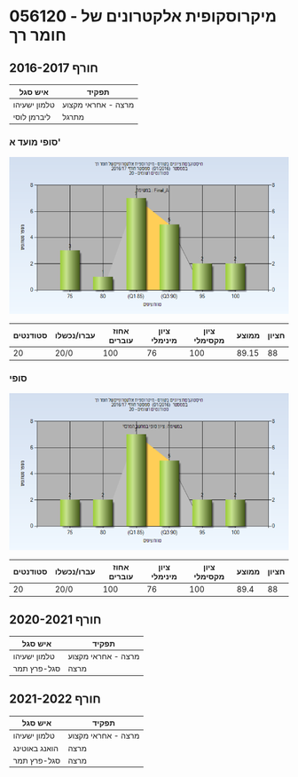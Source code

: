 # 056120 - מיקרוסקופית אלקטרונים של חומר רך

## חורף 2016-2017

| איש סגל | תפקיד |
| ---- | ---- |
| טלמון ישעיהו | מרצה - אחראי מקצוע |
| ליברמן לוסי | מתרגל |

### סופי מועד א'

![201601 Final_A](201601/Final_A.png)

| סטודנטים | עברו/נכשלו | אחוז עוברים | ציון מינימלי | ציון מקסימלי | ממוצע | חציון |
| ---- | ---- | ---- | ---- | ---- | ---- | ---- |
| 20 | 20/0 | 100 | 76 | 100 | 89.15 | 88 |

### סופי

![201601 Finals](201601/Finals.png)

| סטודנטים | עברו/נכשלו | אחוז עוברים | ציון מינימלי | ציון מקסימלי | ממוצע | חציון |
| ---- | ---- | ---- | ---- | ---- | ---- | ---- |
| 20 | 20/0 | 100 | 76 | 100 | 89.4 | 88 |

## חורף 2020-2021

| איש סגל | תפקיד |
| ---- | ---- |
| טלמון ישעיהו | מרצה - אחראי מקצוע |
| סגל-פרץ תמר | מרצה |

## חורף 2021-2022

| איש סגל | תפקיד |
| ---- | ---- |
| טלמון ישעיהו | מרצה - אחראי מקצוע |
| הואנג באוטינג | מרצה |
| סגל-פרץ תמר | מרצה |

